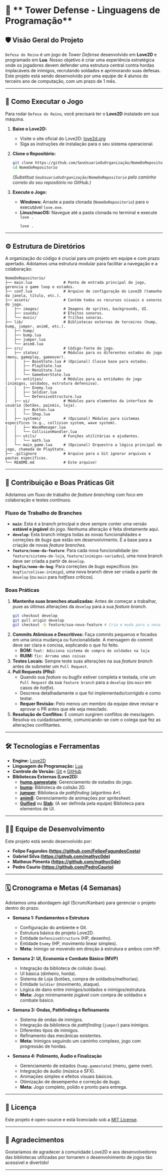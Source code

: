 # 🏰 ** Tower Defense - Linguagens de Programação**

## 🛡️ Visão Geral do Projeto

`Defesa do Reino` é um jogo de *Tower Defense* desenvolvido em **Love2D** e programado em **Lua**. Nosso objetivo é criar uma experiência estratégica onde os jogadores devem defender uma estrutura central contra hordas implacáveis de inimigos, recrutando soldados e aprimorando suas defesas. Este projeto está sendo desenvolvido por uma equipe de 4 alunos do terceiro ano de computação, com um prazo de 1 mês.

-----

## 🚀 Como Executar o Jogo

Para rodar `Defesa do Reino`, você precisará ter o **Love2D** instalado em sua máquina.

1.  **Baixe o Love2D:**

      * Visite o site oficial do Love2D: [love2d.org](https://love2d.org/)
      * Siga as instruções de instalação para o seu sistema operacional.

2.  **Clone o Repositório:**

    ```bash
    git clone https://github.com/SeuUsuarioOuOrganização/NomeDoRepositorio.git
    cd NomeDoRepositorio
    ```

    *(Substitua `SeuUsuarioOuOrganização/NomeDoRepositorio` pelo caminho correto do seu repositório no GitHub.)*

3.  **Execute o Jogo:**

      * **Windows:** Arraste a pasta clonada (`NomeDoRepositorio`) para o executável `love.exe`.
      * **Linux/macOS:** Navegue até a pasta clonada no terminal e execute `love .`
        ```bash
        love .
        ```

-----

## ⚙️ Estrutura de Diretórios

A organização do código é crucial para um projeto em equipe e com prazo apertado. Adotamos uma estrutura modular para facilitar a navegação e a colaboração:

```
NomeDoRepositorio/
├── main.lua              # Ponto de entrada principal do jogo, gerencia o game loop e estados.
├── conf.lua              # Arquivo de configuração do Love2D (tamanho da janela, título, etc.).
├── assets/               # Contém todos os recursos visuais e sonoros do jogo.
│   ├── images/           # Imagens de sprites, backgrounds, UI.
│   ├── sounds/           # Efeitos sonoros.
│   └── music/            # Trilhas sonoras.
├── lib/                  # Bibliotecas externas de terceiros (hump, bump, jumper, anim8, etc.).
│   ├── hump/
│   ├── bump.lua
│   ├── jumper.lua
│   └── anim8.lua
├── src/                  # Código-fonte do jogo.
│   ├── states/           # Módulos para os diferentes estados do jogo (menu, gameplay, gameover).
│   │   ├── BaseState.lua # (Opcional) Classe base para estados.
│   │   ├── PlayState.lua
│   │   ├── MenuState.lua
│   │   └── GameOverState.lua
│   ├── entities/         # Módulos para as entidades do jogo (inimigos, soldados, estrutura defensiva).
│   │   ├── Enemy.lua
│   │   ├── Soldier.lua
│   │   └── DefensiveStructure.lua
│   ├── ui/               # Módulos para elementos da interface do usuário (botões, painéis, loja).
│   │   ├── Button.lua
│   │   └── Shop.lua
│   ├── systems/          # (Opcional) Módulos para sistemas específicos (e.g., collision system, wave system).
│   │   ├── WaveManager.lua
│   │   └── CollisionHandler.lua
│   ├── utils/            # Funções utilitárias e ajudantes.
│   │   └── math.lua
│   └── main_game.lua     # (Opcional) Orquestra a lógica principal do jogo, chamada de PlayState.
├── .gitignore            # Arquivo para o Git ignorar arquivos e pastas específicas.
└── README.md             # Este arquivo!
```

-----

## 🤝 Contribuição e Boas Práticas Git

Adotamos um fluxo de trabalho de *feature branching* com foco em colaboração e testes contínuos.

### Fluxo de Trabalho de Branches

  * **`main`**: Esta é a branch principal e deve sempre conter uma versão **estável e jogável** do jogo. Nenhuma alteração é feita diretamente aqui.
  * **`develop`**: Esta branch integra todas as novas funcionalidades e correções de *bugs* que estão em desenvolvimento. É a base para a criação de novas *feature branches*.
  * **`feature/nome-da-feature`**: Para cada nova funcionalidade (ex: `feature/sistema-de-loja`, `feature/inimigos-variados`), uma nova branch deve ser criada a partir de `develop`.
  * **`bugfix/nome-do-bug`**: Para correções de *bugs* específicos (ex: `bugfix/colisao-inimigo`), uma nova branch deve ser criada a partir de `develop` (ou `main` para *hotfixes* críticos).

### Boas Práticas

1.  **Mantenha suas branches atualizadas:** Antes de começar a trabalhar, puxe as últimas alterações da `develop` para a sua *feature branch*.
    ```bash
    git checkout develop
    git pull origin develop
    git checkout -b feature/sua-nova-feature # Cria e muda para a nova branch
    ```
2.  **Commits Atômicos e Descritivos:** Faça commits pequenos e focados em uma única mudança ou funcionalidade. A mensagem do commit deve ser clara e concisa, explicando o que foi feito.
      * **BOM:** `feat: Adiciona sistema de compra de soldados na loja`
      * **RUIM:** `fix: Arruma umas coisas`
3.  **Testes Locais:** Sempre teste suas alterações na sua *feature branch* antes de submeter um `Pull Request`.
4.  **Pull Requests (PRs):**
      * Quando sua *feature* ou *bugfix* estiver completa e testada, crie um `Pull Request` da sua `feature branch` para a `develop` (ou `main` em casos de *hotfix*).
      * Descreva detalhadamente o que foi implementado/corrigido e como testar.
      * **Requer Revisão:** Pelo menos um membro da equipe deve revisar e aprovar o PR antes que ele seja mesclado.
5.  **Resolução de Conflitos:** É comum surgirem conflitos de mesclagem. Resolva-os cuidadosamente, comunicando-se com o colega que fez as alterações conflitantes.

-----

## 🛠️ Tecnologias e Ferramentas

  * **Engine:** [Love2D](https://love2d.org/)
  * **Linguagem de Programação:** [Lua](https://www.lua.org/)
  * **Controle de Versão:** [Git](https://git-scm.com/) e [GitHub](https://github.com/)
  * **Bibliotecas Externas (Love2D):**
      * **[hump.gamestate](https://github.com/vrld/hump)**: Gerenciamento de estados do jogo.
      * **[bump](https://github.com/kikito/bump.lua)**: Biblioteca de colisão 2D.
      * **[jumper](https://www.google.com/search?q=https://github.com/a-lucas/jumper)**: Biblioteca de *pathfinding* (algoritmo A\*).
      * **[anim8](https://github.com/kikito/anim8)**: Gerenciamento de animações por *spritesheet*.
      * **[Guified](https://www.google.com/search?q=https://github.com/rxi/guified)** ou **[Slab](https://www.google.com/search?q=https://github.com/rxi/slab)**: (A ser definida pela equipe) Biblioteca para elementos de UI.

-----

## 👨‍💻 Equipe de Desenvolvimento

Este projeto está sendo desenvolvido por:

  * **Felipe Fagundes (https://github.com/FelipeFagundesCosta)** 
  * **Gabriel Silva (https://github.com/mathyc0de)** 
  * **Matheus Pimenta (https://github.com/mathyc0de)** 
  * **Pedro Caurio (https://github.com/PedroCaurio)** 

-----

## 🗓️ Cronograma e Metas (4 Semanas)

Adotamos uma abordagem ágil (Scrum/Kanban) para gerenciar o projeto dentro do prazo.

  * **Semana 1: Fundamentos e Estrutura**

      * Configuração do ambiente e Git.
      * Estrutura básica do projeto Love2D.
      * Entidade `DefensiveStructure` (HP, desenho).
      * Entidade `Enemy` (HP, movimento linear simples).
      * **Meta:** Inimigo se movendo em direção à estrutura e ambos com HP.

  * **Semana 2: UI, Economia e Combate Básico (MVP)**

      * Integração da biblioteca de colisão (`bump`).
      * UI básica (dinheiro, horda).
      * Sistema de Loja (botões, compra de soldados/melhorias).
      * Entidade `Soldier` (movimento, ataque).
      * Lógica de dano entre inimigos/soldados e inimigos/estrutura.
      * **Meta:** Jogo minimamente jogável com compra de soldados e combate básico.

  * **Semana 3: Ondas, Pathfinding e Refinamento**

      * Sistema de ondas de inimigos.
      * Integração da biblioteca de *pathfinding* (`jumper`) para inimigos.
      * Diferentes tipos de inimigos.
      * Refinamento das mecânicas existentes.
      * **Meta:** Inimigos seguindo um caminho complexo, jogo com progressão de hordas.

  * **Semana 4: Polimento, Áudio e Finalização**

      * Gerenciamento de estados (`hump.gamestate`) (menu, game over).
      * Integração de áudio (música e SFX).
      * Animações simples e efeitos visuais básicos.
      * Otimização de desempenho e correção de *bugs*.
      * **Meta:** Jogo completo, polido e pronto para entrega.

-----

## 📝 Licença

Este projeto é open-source e está licenciado sob a [MIT License](https://www.google.com/search?q=LICENSE).

-----

## 🎉 Agradecimentos

Gostaríamos de agradecer à comunidade Love2D e aos desenvolvedores das bibliotecas utilizadas por tornarem o desenvolvimento de jogos tão acessível e divertido\!

-----